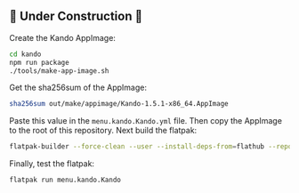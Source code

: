 ## 🚧 Under Construction 🚧

Create the Kando AppImage:

```bash
cd kando
npm run package
./tools/make-app-image.sh
```

Get the sha256sum of the AppImage:

```bash
sha256sum out/make/appimage/Kando-1.5.1-x86_64.AppImage
```

Paste this value in the `menu.kando.Kando.yml` file.
Then copy the AppImage to the root of this repository.
Next build the flatpak:

```bash
flatpak-builder --force-clean --user --install-deps-from=flathub --repo=repo --install builddir menu.kando.Kando.yml
```

Finally, test the flatpak:

```bash
flatpak run menu.kando.Kando
```
